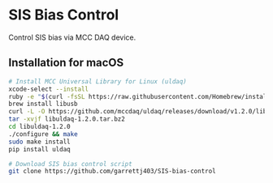 SIS Bias Control
================

Control SIS bias via MCC DAQ device.

Installation for macOS
----------------------

```bash
# Install MCC Universal Library for Linux (uldaq)
xcode-select --install
ruby -e "$(curl -fsSL https://raw.githubusercontent.com/Homebrew/install/master/install)"
brew install libusb
curl -L -O https://github.com/mccdaq/uldaq/releases/download/v1.2.0/libuldaq-1.2.0.tar.bz2
tar -xvjf libuldaq-1.2.0.tar.bz2
cd libuldaq-1.2.0
./configure && make
sudo make install
pip install uldaq

# Download SIS bias control script
git clone https://github.com/garrettj403/SIS-bias-control
```